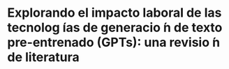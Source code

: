 # Explorando el impacto laboral de las tecnolog ́ıas de generacio ́n de texto pre-entrenado (GPTs): una revisio ́n de literatura
